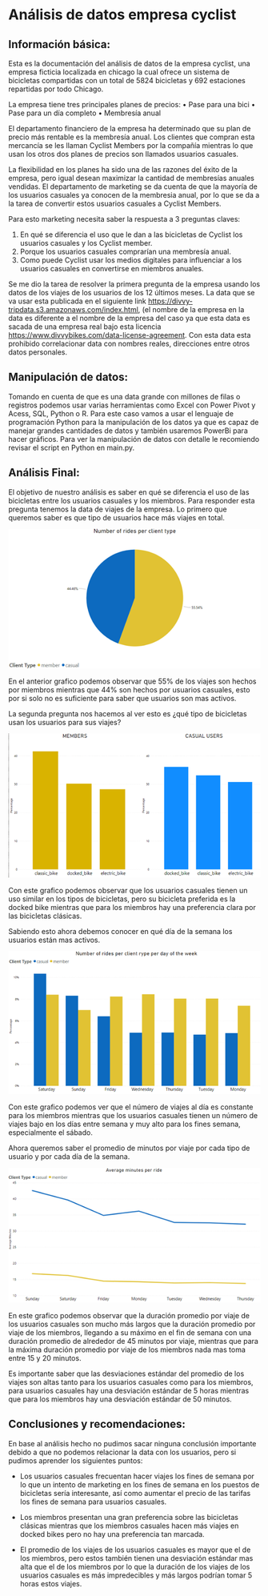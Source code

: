 # Análisis de datos empresa cyclist

## Información básica:
Esta es la documentación del análisis de datos de la empresa cyclist, una empresa ficticia localizada en chicago la cual ofrece un sistema de bicicletas compartidas con un total de 5824 bicicletas y 692 estaciones repartidas por todo Chicago.

La empresa tiene tres principales planes de precios:
•	Pase para una bici
•	Pase para un día completo
•	Membresía anual

El departamento financiero de la empresa ha determinado que su plan de precio más rentable es la membresía anual. Los clientes que compran esta mercancía se les llaman Cyclist Members por la compañía mientras lo que usan los otros dos planes de precios son llamados usuarios casuales.

La flexibilidad en los planes ha sido una de las razones del éxito de la empresa, pero igual desean maximizar la cantidad de membresías anuales vendidas.
El departamento de marketing se da cuenta de que la mayoría de los usuarios casuales ya conocen de la membresia anual, por lo que se da a la tarea de convertir estos usuarios casuales a Cyclist Members.

Para esto marketing necesita saber la respuesta a 3 preguntas claves:
1.	En qué se diferencia el uso que le dan a las bicicletas de Cyclist los usuarios casuales y los Cyclist member.
2.	Porque los usuarios casuales comprarían una membresía anual.
3.	Como puede Cyclist usar los medios digitales para influenciar a los usuarios casuales en convertirse en miembros anuales.

Se me dio la tarea de resolver la primera pregunta de la empresa usando los datos de los viajes de los usuarios de los 12 últimos meses.
La data que se va usar esta publicada en el siguiente link https://divvy-tripdata.s3.amazonaws.com/index.html, (el nombre de la empresa en la data es diferente a el nombre de la empresa del caso ya que esta data es sacada de una empresa real bajo esta licencia https://www.divvybikes.com/data-license-agreement.
Con esta data esta prohibido correlacionar data con nombres reales, direcciones entre otros datos personales.

## Manipulación de datos:
Tomando en cuenta de que es una data grande con millones de filas o registros podemos usar varias herramientas como Excel con Power Pivot y Acess, SQL, Python o R.
Para este caso vamos a usar el lenguaje de programación Python para la manipulación de los datos ya que es capaz de manejar grandes cantidades de datos y también usaremos PowerBi para hacer gráficos.
Para ver la manipulación de datos con detalle le recomiendo revisar el script en Python en main.py.

## Análisis Final:
El objetivo de nuestro análisis es saber en qué se diferencia el uso de las bicicletas entre los usuarios casuales y los miembros. Para responder esta pregunta tenemos la data de viajes de la empresa.
Lo primero que queremos saber es que tipo de usuarios hace más viajes en total.

![Image text](https://github.com/drincon02/analisis-divvy/blob/main/Imagen2.png)

En el anterior grafico podemos observar que 55% de los viajes son hechos por miembros mientras que 44% son hechos por usuarios casuales, esto por si solo no es suficiente para saber que usuarios son mas activos.

La segunda pregunta nos hacemos al ver esto es ¿qué tipo de bicicletas usan los usuarios para sus viajes?

![Image text](https://github.com/drincon02/analisis-divvy/blob/main/Imagen1.png)

Con este grafico podemos observar que los usuarios casuales tienen un uso similar en los tipos de bicicletas, pero su bicicleta preferida es la docked bike mientras que para los miembros hay una preferencia clara por las bicicletas clásicas.

Sabiendo esto ahora debemos conocer en qué día de la semana los usuarios están mas activos.

![Image text](https://github.com/drincon02/analisis-divvy/blob/main/Imagen3.png)

Con este grafico podemos ver que el número de viajes al día es constante para los miembros mientras que los usuarios casuales tienen un número de viajes bajo en los días entre semana y muy alto para los fines semana, especialmente el sábado.

Ahora queremos saber el promedio de minutos por viaje por cada tipo de usuario y por cada día de la semana.

![Image text](https://github.com/drincon02/analisis-divvy/blob/main/image.png)

En este grafico podemos observar que la duración promedio por viaje de los usuarios casuales son mucho más largos que la duración promedio por viaje de los miembros, llegando a su máximo en el fin de semana con una duración promedio de alrededor de 45 minutos por viaje, mientras que para la máxima duración promedio por viaje de los miembros nada mas toma entre 15 y 20 minutos.

Es importante saber que las desviaciones estándar del promedio de los viajes son altas tanto para los usuarios casuales como para los miembros, para usuarios casuales hay una desviación estándar de 5 horas mientras que para los miembros hay una desviación estándar de 50 minutos.

## Conclusiones y recomendaciones:

En base al análisis hecho no pudimos sacar ninguna conclusión importante debido a que no podemos relacionar la data con los usuarios, pero si pudimos aprender los siguientes puntos:
-	Los usuarios casuales frecuentan hacer viajes los fines de semana por lo que un intento de marketing en los fines de semana en los puestos de bicicletas sería interesante, así como aumentar el precio de las tarifas los fines de semana para usuarios casuales.

-	Los miembros presentan una gran preferencia sobre las bicicletas clásicas mientras que los miembros casuales hacen más viajes en docked bikes pero no hay una preferencia tan marcada.

-	El promedio de los viajes de los usuarios casuales es mayor que el de los miembros, pero estos también tienen una desviación estándar mas alta que el de los miembros por lo que la duración de los viajes de los usuarios casuales es más impredecibles y más largos podrían tomar 5 horas estos viajes.
